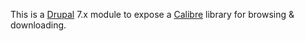 This is a [Drupal](https://www.drupal.org/) 7.x module to expose a [Calibre](https://github.com/kovidgoyal/calibre) library for browsing & downloading.
